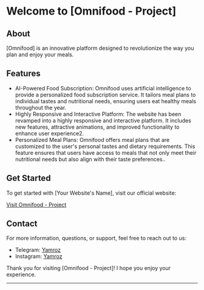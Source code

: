 # Welcome to [Omnifood - Project]

## About

[Omnifood] is an innovative platform designed to revolutionize the way you plan and enjoy your meals.

## Features

- AI-Powered Food Subscription: Omnifood uses artificial intelligence to provide a personalized food subscription service. It tailors meal plans to individual tastes and nutritional needs, ensuring users eat healthy meals throughout the year.
- Highly Responsive and Interactive Platform: The website has been revamped into a highly responsive and interactive platform. It includes new features, attractive animations, and improved functionality to enhance user experience2.
- Personalized Meal Plans: Omnifood offers meal plans that are customized to the user's personal tastes and dietary requirements. This feature ensures that users have access to meals that not only meet their nutritional needs but also align with their taste preferences..

## Get Started

To get started with [Your Website's Name], visit our official website:

[Visit Omnifood - Project](https://s-omnifood.netlify.app/)

## Contact

For more information, questions, or support, feel free to reach out to us:

- Telegram: [Yamroz](https://facebook.com/#)
- Instagram: [Yamroz](https://linkedin.com/in/#)

Thank you for visiting [Omnifood - Project]! I hope you enjoy your experience.

---



